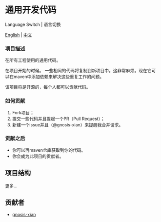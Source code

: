 # 通用开发代码

Language Switch | 语言切换

<a href="https://github.com/gnosis-xian/development-commons/blob/master/README.md">English</a> | <a href="https://github.com/gnosis-xian/development-commons/blob/master/README.chs.md">中文</a>

### 项目描述

在所有工程使用的通用代码。

在项目开始的时候。 一些相同的代码将复制到新项目中。这非常麻烦。现在它可以在maven中添加依赖来解决这些重复工作的问题。

该项目将是开源的，每个人都可以贡献代码。

### 如何贡献

1. Fork项目；
2. 提交一些代码并且提起一个PR（Pull Request）；
3. 新建一个issue并且（@gnosis-xian）来提醒我合并请求。

### 贡献之后

- 你可以再maven仓库获取到你的代码。
- 你会成为此项目的贡献者。

## 项目结构

更多...

## 贡献者

- <a href="https://github.com/gnosis-xian/">gnosis-xian</a>